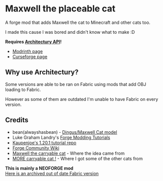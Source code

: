 # Maxwell the placeable cat

A forge mod that adds Maxwell the cat to Minecraft and other cats too.

I made this cause I was bored and didn't know what to make :D

**Requires [Architectury API](https://modrinth.com/mod/architectury-api)!**

* [Modrinth page](https://modrinth.com/mod/maxwell-the-placeable-cat)
* [Curseforge page](https://www.curseforge.com/minecraft/mc-mods/maxwell-the-placeable-cat)

## Why use Architectury?
Some versions are able to be ran on Fabric using mods that add OBJ loading to Fabric. 

However as some of them are outdated I'm unable to have Fabric on every version.

## Credits

* bean(alwayshasbean) - [Dingus/Maxwell Cat model](https://sketchfab.com/3d-models/dingus-the-cat-2ca7f3c1957847d6a145fc35de9046b0)
* Luke Graham Landry's [Forge Modding Tutorials](https://moddingtutorials.org)
* [Kaupenjoe's 1.20.1 tutorial repo](https://github.com/Tutorials-By-Kaupenjoe/Forge-Tutorial-1.20.X/tree/main)
* [Forge Community Wiki](https://forge.gemwire.uk/)
* [Maxwell the carryable cat](https://steamcommunity.com/sharedfiles/filedetails/?id=2878054450) - Where the idea came from
* [MORE carryable cat !](https://steamcommunity.com/sharedfiles/filedetails/?id=2885380609) - Where I got some of the other cats from

**This is mainly a NEOFORGE mod**<br>[Here is an archived out of date Fabric version](https://github.com/antoninvf/fabricMaxwellPlaceableCat)
